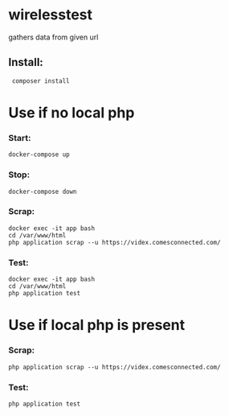 # wirelesstest
gathers data from given url

## Install:
``` composer install```

# Use if no local php
### Start: 
``` docker-compose up ```
### Stop:
``` docker-compose down ```
### Scrap:
```
docker exec -it app bash
cd /var/www/html 
php application scrap --u https://videx.comesconnected.com/
```
### Test:
```
docker exec -it app bash
cd /var/www/html 
php application test
```

# Use if local php is present

### Scrap:
```
php application scrap --u https://videx.comesconnected.com/
```

### Test:
```
php application test
```

